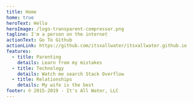 ```yaml
---
title: Home
home: true
heroText: Hello
heroImage: /logo-transparent-compressor.png
tagline: I'm a person on the internet
actionText: Go To Github
actionLink: https://github.com/itsxallwater/itsxallwater.github.io
features:
  - title: Parenting
    details: Learn from my mistakes
  - title: Technology
    details: Watch me search Stack Overflow
  - title: Relationships
    details: My wife is the best
footer: © 2015-2019 - It's All Water, LLC
---
```

